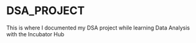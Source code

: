 # DSA_PROJECT
This is where I documented my DSA project while learning Data Analysis with the Incubator Hub
